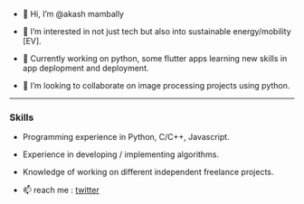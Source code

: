- 👋 Hi, I’m @akash mambally

- 👀 I’m interested in not just tech but also into sustainable energy/mobility [EV].
- 🌱 Currently working on python, some flutter apps learning new skills in app deplopment and deployment.
- 💞️ I’m looking to collaborate on image processing projects using python.

----
### Skills

- Programming experience in  Python, C/C++, Javascript.
- Experience in developing / implementing algorithms.
- Knowledge of working on different independent freelance projects.


- 📫 reach me : [twitter](https://twitter.com/akash_tvm)

<!---
akaspringfield/akaspringfield is a ✨ special ✨ repository because its `README.md` (this file) appears on your GitHub profile.
You can click the Preview link to take a look at your changes.
--->
